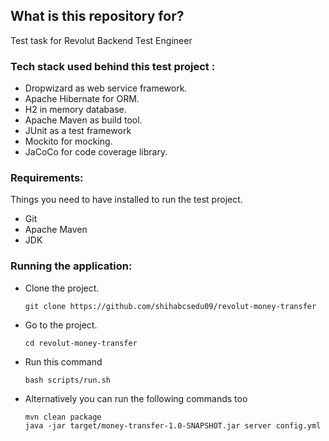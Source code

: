 ## What is this repository for? ###

Test task for Revolut Backend Test Engineer 

### Tech stack used behind this test project :
* Dropwizard as web service framework.
* Apache Hibernate for ORM.
* H2 in memory database. 
* Apache Maven as build tool.
* JUnit as a test framework
* Mockito for mocking.
* JaCoCo for code coverage library.

### Requirements: ###
Things you need to have installed to run the test project. 

 - Git
 - Apache Maven
 - JDK

### Running the application: ###

 - Clone the project.

    ```
    git clone https://github.com/shihabcsedu09/revolut-money-transfer
    ```
    
 - Go to the project.
    ```
    cd revolut-money-transfer
    ```
- Run this command
	 ```
    bash scripts/run.sh
  ```
- Alternatively you can run the following commands too
   ```
   mvn clean package  
   java -jar target/money-transfer-1.0-SNAPSHOT.jar server config.yml
   ```
  


